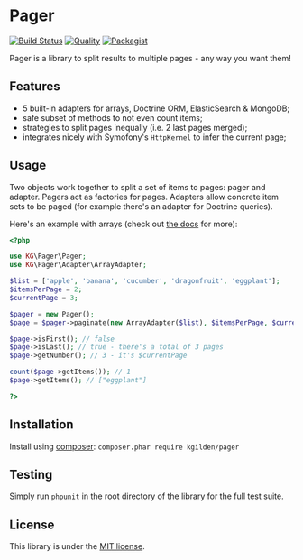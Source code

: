 Pager
=====

[![Build Status](https://img.shields.io/travis/kgilden/pager/master.svg?style=flat-square)](https://travis-ci.org/kgilden/pager)
[![Quality](https://img.shields.io/scrutinizer/g/kgilden/pager.svg?style=flat-square)](https://scrutinizer-ci.com/g/kgilden/pager/)
[![Packagist](https://img.shields.io/packagist/v/kgilden/pager.svg?style=flat-square)](https://packagist.org/packages/kgilden/pager)

Pager is a library to split results to multiple pages - any way you want them!

Features
--------

 * 5 built-in adapters for arrays, Doctrine ORM, ElasticSearch & MongoDB;
 * safe subset of methods to not even count items;
 * strategies to split pages inequally (i.e. 2 last pages merged);
 * integrates nicely with Symofony's `HttpKernel` to infer the current page;

Usage
-----

Two objects work together to split a set of items to pages: pager and adapter.
Pagers act as factories for pages. Adapters allow concrete item sets to be
paged (for example there's an adapter for Doctrine queries).

Here's an example with arrays (check out [the docs](doc/index.md) for more):

```php
<?php

use KG\Pager\Pager;
use KG\Pager\Adapter\ArrayAdapter;

$list = ['apple', 'banana', 'cucumber', 'dragonfruit', 'eggplant'];
$itemsPerPage = 2;
$currentPage = 3;

$pager = new Pager();
$page = $pager->paginate(new ArrayAdapter($list), $itemsPerPage, $currentPage);

$page->isFirst(); // false
$page->isLast(); // true - there's a total of 3 pages
$page->getNumber(); // 3 - it's $currentPage

count($page->getItems()); // 1
$page->getItems(); // ["eggplant"]

?>
```

Installation
------------

Install using [composer](https://getcomposer.org/download/): `composer.phar require kgilden/pager`

Testing
-------

Simply run `phpunit` in the root directory of the library for the full
test suite.

License
-------

This library is under the [MIT license](LICENSE).
